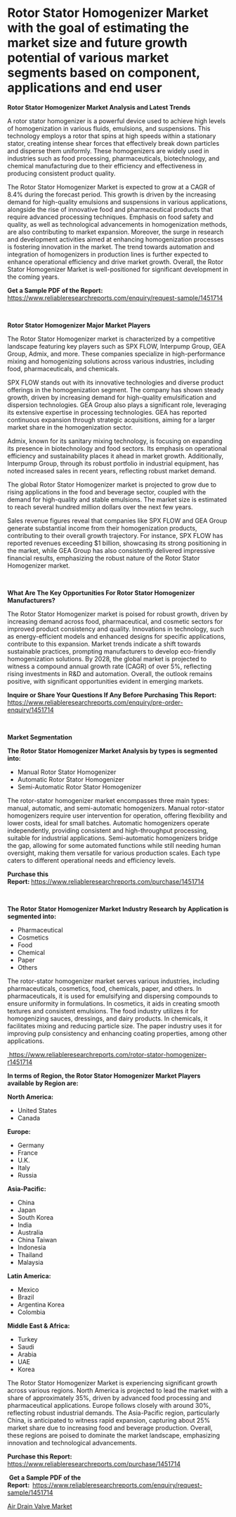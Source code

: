 <p><h1>Rotor Stator Homogenizer Market with the goal of estimating the market size and future growth potential of various market segments based on component, applications and end user</h1></p><p><strong>Rotor Stator Homogenizer Market Analysis and Latest Trends</strong></p>
<p><p>A rotor stator homogenizer is a powerful device used to achieve high levels of homogenization in various fluids, emulsions, and suspensions. This technology employs a rotor that spins at high speeds within a stationary stator, creating intense shear forces that effectively break down particles and disperse them uniformly. These homogenizers are widely used in industries such as food processing, pharmaceuticals, biotechnology, and chemical manufacturing due to their efficiency and effectiveness in producing consistent product quality.</p><p>The Rotor Stator Homogenizer Market is expected to grow at a CAGR of 8.4% during the forecast period. This growth is driven by the increasing demand for high-quality emulsions and suspensions in various applications, alongside the rise of innovative food and pharmaceutical products that require advanced processing techniques. Emphasis on food safety and quality, as well as technological advancements in homogenization methods, are also contributing to market expansion. Moreover, the surge in research and development activities aimed at enhancing homogenization processes is fostering innovation in the market. The trend towards automation and integration of homogenizers in production lines is further expected to enhance operational efficiency and drive market growth.  Overall, the Rotor Stator Homogenizer Market is well-positioned for significant development in the coming years.</p></p>
<p><strong>Get a Sample PDF of the Report:&nbsp;</strong> <a href="https://www.reliableresearchreports.com/enquiry/request-sample/1451714?utm_campaign=3353&utm_medium=2&utm_source=Github&utm_content=ia&utm_term=08042025&utm_id=rotor-stator-homogenizer">https://www.reliableresearchreports.com/enquiry/request-sample/1451714</a></p>
<p>&nbsp;</p>
<p><strong>Rotor Stator Homogenizer Major Market Players</strong></p>
<p><p>The Rotor Stator Homogenizer market is characterized by a competitive landscape featuring key players such as SPX FLOW, Interpump Group, GEA Group, Admix, and more. These companies specialize in high-performance mixing and homogenizing solutions across various industries, including food, pharmaceuticals, and chemicals.</p><p>SPX FLOW stands out with its innovative technologies and diverse product offerings in the homogenization segment. The company has shown steady growth, driven by increasing demand for high-quality emulsification and dispersion technologies. GEA Group also plays a significant role, leveraging its extensive expertise in processing technologies. GEA has reported continuous expansion through strategic acquisitions, aiming for a larger market share in the homogenization sector.</p><p>Admix, known for its sanitary mixing technology, is focusing on expanding its presence in biotechnology and food sectors. Its emphasis on operational efficiency and sustainability places it ahead in market growth. Additionally, Interpump Group, through its robust portfolio in industrial equipment, has noted increased sales in recent years, reflecting robust market demand.</p><p>The global Rotor Stator Homogenizer market is projected to grow due to rising applications in the food and beverage sector, coupled with the demand for high-quality and stable emulsions. The market size is estimated to reach several hundred million dollars over the next few years.</p><p>Sales revenue figures reveal that companies like SPX FLOW and GEA Group generate substantial income from their homogenization products, contributing to their overall growth trajectory. For instance, SPX FLOW has reported revenues exceeding $1 billion, showcasing its strong positioning in the market, while GEA Group has also consistently delivered impressive financial results, emphasizing the robust nature of the Rotor Stator Homogenizer market.</p></p>
<p>&nbsp;</p>
<p><strong>What Are The Key Opportunities For Rotor Stator Homogenizer Manufacturers?</strong></p>
<p><p>The Rotor Stator Homogenizer market is poised for robust growth, driven by increasing demand across food, pharmaceutical, and cosmetic sectors for improved product consistency and quality. Innovations in technology, such as energy-efficient models and enhanced designs for specific applications, contribute to this expansion. Market trends indicate a shift towards sustainable practices, prompting manufacturers to develop eco-friendly homogenization solutions. By 2028, the global market is projected to witness a compound annual growth rate (CAGR) of over 5%, reflecting rising investments in R&D and automation. Overall, the outlook remains positive, with significant opportunities evident in emerging markets.</p></p>
<p><strong>Inquire or Share Your Questions If Any Before Purchasing This Report:</strong> <a href="https://www.reliableresearchreports.com/enquiry/pre-order-enquiry/1451714?utm_campaign=3353&utm_medium=2&utm_source=Github&utm_content=ia&utm_term=08042025&utm_id=rotor-stator-homogenizer">https://www.reliableresearchreports.com/enquiry/pre-order-enquiry/1451714</a></p>
<p>&nbsp;</p>
<p><strong>Market Segmentation</strong></p>
<p><strong>The Rotor Stator Homogenizer Market Analysis by types is segmented into:</strong></p>
<p><ul><li>Manual Rotor Stator Homogenizer</li><li>Automatic Rotor Stator Homogenizer</li><li>Semi-Automatic Rotor Stator Homogenizer</li></ul></p>
<p><p>The rotor-stator homogenizer market encompasses three main types: manual, automatic, and semi-automatic homogenizers. Manual rotor-stator homogenizers require user intervention for operation, offering flexibility and lower costs, ideal for small batches. Automatic homogenizers operate independently, providing consistent and high-throughput processing, suitable for industrial applications. Semi-automatic homogenizers bridge the gap, allowing for some automated functions while still needing human oversight, making them versatile for various production scales. Each type caters to different operational needs and efficiency levels.</p></p>
<p><strong>Purchase this Report:&nbsp;</strong><a href="https://www.reliableresearchreports.com/purchase/1451714?utm_campaign=3353&utm_medium=2&utm_source=Github&utm_content=ia&utm_term=08042025&utm_id=rotor-stator-homogenizer">https://www.reliableresearchreports.com/purchase/1451714</a></p>
<p>&nbsp;</p>
<p><strong>The Rotor Stator Homogenizer Market Industry Research by Application is segmented into:</strong></p>
<p><ul><li>Pharmaceutical</li><li>Cosmetics</li><li>Food</li><li>Chemical</li><li>Paper</li><li>Others</li></ul></p>
<p><p>The rotor-stator homogenizer market serves various industries, including pharmaceuticals, cosmetics, food, chemicals, paper, and others. In pharmaceuticals, it is used for emulsifying and dispersing compounds to ensure uniformity in formulations. In cosmetics, it aids in creating smooth textures and consistent emulsions. The food industry utilizes it for homogenizing sauces, dressings, and dairy products. In chemicals, it facilitates mixing and reducing particle size. The paper industry uses it for improving pulp consistency and enhancing coating properties, among other applications.</p></p>
<p><a href="https://www.reliableresearchreports.com/rotor-stator-homogenizer-r1451714?utm_campaign=3353&utm_medium=2&utm_source=Github&utm_content=ia&utm_term=08042025&utm_id=rotor-stator-homogenizer">&nbsp;https://www.reliableresearchreports.com/rotor-stator-homogenizer-r1451714</a></p>
<p><strong>In terms of Region, the Rotor Stator Homogenizer Market Players available by Region are:</strong></p>
<p>
    <p> <strong> North America: </strong>
        <ul>
            <li>United States</li>
            <li>Canada</li>
        </ul>
        </p> 
    <p> <strong> Europe: </strong>
        <ul>
            <li>Germany</li>
            <li>France</li>
            <li>U.K.</li>
            <li>Italy</li>
            <li>Russia</li>
        </ul>
        </p> 
    <p> <strong> Asia-Pacific: </strong>
        <ul>
            <li>China</li>
            <li>Japan</li>
            <li>South Korea</li>
            <li>India</li>
            <li>Australia</li>
            <li>China Taiwan</li>
            <li>Indonesia</li>
            <li>Thailand</li>
            <li>Malaysia</li>
        </ul>
        </p> 
    <p> <strong> Latin America: </strong>
        <ul>
            <li>Mexico</li>
            <li>Brazil</li>
            <li>Argentina Korea</li>
            <li>Colombia</li>
        </ul>
        </p> 
    <p> <strong> Middle East & Africa: </strong>
        <ul>
            <li>Turkey</li>
            <li>Saudi</li>
            <li>Arabia</li>
            <li>UAE</li>
            <li>Korea</li>
        </ul>
    </p>
    </p>
<p><p>The Rotor Stator Homogenizer Market is experiencing significant growth across various regions. North America is projected to lead the market with a share of approximately 35%, driven by advanced food processing and pharmaceutical applications. Europe follows closely with around 30%, reflecting robust industrial demands. The Asia-Pacific region, particularly China, is anticipated to witness rapid expansion, capturing about 25% market share due to increasing food and beverage production. Overall, these regions are poised to dominate the market landscape, emphasizing innovation and technological advancements.</p></p>
<p><strong>Purchase this Report: </strong><a href="https://www.reliableresearchreports.com/purchase/1451714?utm_campaign=3353&utm_medium=2&utm_source=Github&utm_content=ia&utm_term=08042025&utm_id=rotor-stator-homogenizer">https://www.reliableresearchreports.com/purchase/1451714</a></p>
<p>&nbsp;<strong>Get a Sample PDF of the Report:&nbsp;&nbsp;</strong><a href="https://www.reliableresearchreports.com/enquiry/request-sample/1451714?utm_campaign=3353&utm_medium=2&utm_source=Github&utm_content=ia&utm_term=08042025&utm_id=rotor-stator-homogenizer">https://www.reliableresearchreports.com/enquiry/request-sample/1451714</a></p>
<p><strong></strong></p>
<p><p><a href="https://github.com/spoorsusama/Market-Research-Report-List-1/blob/main/air-drain-valve-market.md?utm_campaign=3353&utm_medium=2&utm_source=Github&utm_content=ia&utm_term=08042025&utm_id=rotor-stator-homogenizer">Air Drain Valve Market</a></p></p>